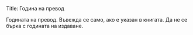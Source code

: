 Title: Година на превод

Годината на превод. Въвежда се само, ако е указан в книгата. Да не се бърка с годината на издаване.
